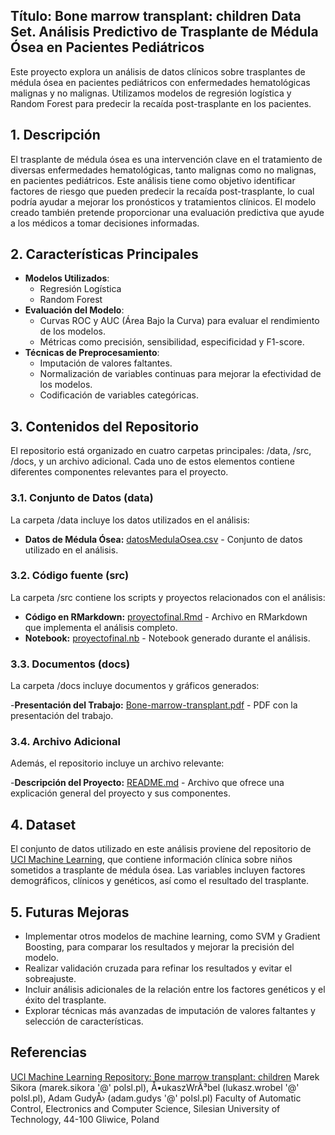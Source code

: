 
## Título: Bone marrow transplant: children Data Set. Análisis Predictivo de Trasplante de Médula Ósea en Pacientes Pediátricos

Este proyecto explora un análisis de datos clínicos sobre trasplantes de médula ósea en pacientes pediátricos con enfermedades hematológicas malignas y no malignas. Utilizamos modelos de regresión logística y Random Forest para predecir la recaída post-trasplante en los pacientes.

## 1. Descripción

El trasplante de médula ósea es una intervención clave en el tratamiento de diversas enfermedades hematológicas, tanto malignas como no malignas, en pacientes pediátricos. Este análisis tiene como objetivo identificar factores de riesgo que pueden predecir la recaída post-trasplante, lo cual podría ayudar a mejorar los pronósticos y tratamientos clínicos. El modelo creado también pretende proporcionar una evaluación predictiva que ayude a los médicos a tomar decisiones informadas.

## 2. Características Principales

- **Modelos Utilizados**: 
  - Regresión Logística
  - Random Forest
- **Evaluación del Modelo**:
  - Curvas ROC y AUC (Área Bajo la Curva) para evaluar el rendimiento de los modelos.
  - Métricas como precisión, sensibilidad, especificidad y F1-score.
- **Técnicas de Preprocesamiento**:
  - Imputación de valores faltantes.
  - Normalización de variables continuas para mejorar la efectividad de los modelos.
  - Codificación de variables categóricas.

## 3. Contenidos del Repositorio

El repositorio está organizado en cuatro carpetas principales: /data, /src, /docs, y un archivo adicional. Cada uno de estos elementos contiene diferentes componentes relevantes para el proyecto.

### 3.1. Conjunto de Datos (data)
La carpeta /data incluye los datos utilizados en el análisis:
- **Datos de Médula Ósea:** [datosMedulaOsea.csv](data/datosMedulaOsea.csv) - Conjunto de datos utilizado en el análisis.

### 3.2. Código fuente (src)
La carpeta /src contiene los scripts y proyectos relacionados con el análisis:

- **Código en RMarkdown:** [proyectofinal.Rmd](src/proyectofinal.Rmd) - Archivo en RMarkdown que implementa el análisis completo.
- **Notebook:** [proyectofinal.nb](src/proyectofinal.nb) - Notebook generado durante el análisis.
  
### 3.3. Documentos (docs)
La carpeta /docs incluye documentos y gráficos generados:

-**Presentación del Trabajo:** [Bone-marrow-transplant.pdf](src/Bone-marrow-transplant.pdf) - PDF con la presentación del trabajo.

### 3.4. Archivo Adicional
Además, el repositorio incluye un archivo relevante:

-**Descripción del Proyecto:** [README.md](README.md) - Archivo que ofrece una explicación general del proyecto y sus componentes.

## 4. Dataset

El conjunto de datos utilizado en este análisis proviene del repositorio de [UCI Machine Learning](https://archive.ics.uci.edu/ml/datasets/Bone+marrow+transplant%3A+children), que contiene información clínica sobre niños sometidos a trasplante de médula ósea. Las variables incluyen factores demográficos, clínicos y genéticos, así como el resultado del trasplante.

## 5. Futuras Mejoras

- Implementar otros modelos de machine learning, como SVM y Gradient Boosting, para comparar los resultados y mejorar la precisión del modelo.
- Realizar validación cruzada para refinar los resultados y evitar el sobreajuste.
- Incluir análisis adicionales de la relación entre los factores genéticos y el éxito del trasplante.
- Explorar técnicas más avanzadas de imputación de valores faltantes y selección de características.


## Referencias

[UCI Machine Learning Repository: Bone marrow transplant: children](https://archive.ics.uci.edu/ml/datasets/Bone+marrow+transplant%3A+children)
Marek Sikora (marek.sikora '@' polsl.pl), Å•ukaszWrÃ³bel (lukasz.wrobel '@' polsl.pl), Adam GudyÅ› 
(adam.gudys '@' polsl.pl)
Faculty of Automatic Control, Electronics and Computer Science, Silesian University of Technology, 44-100 
Gliwice, Poland
